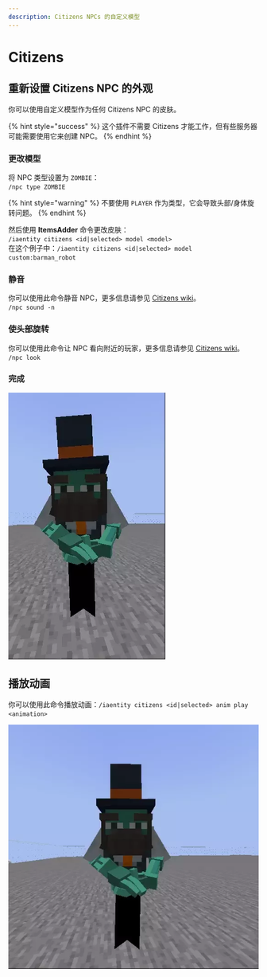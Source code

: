 ```yaml
---
description: Citizens NPCs 的自定义模型
---
```


# Citizens

## 重新设置 Citizens NPC 的外观

你可以使用自定义模型作为任何 Citizens NPC 的皮肤。

{% hint style="success" %}
这个插件不需要 Citizens 才能工作，但有些服务器可能需要使用它来创建 NPC。
{% endhint %}

### 更改模型

将 NPC 类型设置为 `ZOMBIE`：\
`/npc type ZOMBIE`

{% hint style="warning" %}
不要使用 `PLAYER` 作为类型，它会导致头部/身体旋转问题。
{% endhint %}

然后使用 **ItemsAdder** 命令更改皮肤：\
`/iaentity citizens <id|selected> model <model>`\
在这个例子中：`/iaentity citizens <id|selected> model custom:barman_robot`

### 静音

你可以使用此命令静音 NPC，更多信息请参见 [Citizens wiki](https://wiki.citizensnpcs.co/Commands)。\
`/npc sound -n`

### 使头部旋转

你可以使用此命令让 NPC 看向附近的玩家，更多信息请参见 [Citizens wiki](https://wiki.citizensnpcs.co/Commands)。\
`/npc look`

### 完成

![](../../../../.gitbook/assets/ezgif-2-31a4557026.webp)

## 播放动画

你可以使用此命令播放动画：`/iaentity citizens <id|selected> anim play <animation>`

![](../../../../.gitbook/assets/ezgif.com-gif-maker.webp)
